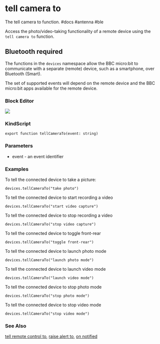 # tell camera to

The tell camera to function. #docs #antenna #ble

Access the photo/video-taking functionality of a remote device using the ``tell camera to`` function.

## Bluetooth required

The functions in the ``devices`` namespace allow the BBC micro:bit to communicate with a separate (remote) device, such as a smartphone, over Bluetooth (Smart).

The set of supported events will depend on the remote device and the BBC micro:bit apps available for the remote device.

### Block Editor

![](/static/mb/tell-camera-to-0.png)

### KindScript

```
export function tellCameraTo(event: string)
```

### Parameters

* event - an event identifier

### Examples

To tell the connected device to take a picture:

```
devices.tellCameraTo("take photo")
```

To tell the connected device to start recording a video

```
devices.tellCameraTo("start video capture")
```

To tell the connected device to stop recording a video

```
devices.tellCameraTo("stop video capture")
```

To tell the connected device to toggle front-rear

```
devices.tellCameraTo("toggle front-rear")
```

To tell the connected device to launch photo mode

```
devices.tellCameraTo("launch photo mode")
```

To tell the connected device to launch video mode

```
devices.tellCameraTo("launch video mode")
```

To tell the connected device to stop photo mode

```
devices.tellCameraTo("stop photo mode")
```

To tell the connected device to stop video mode

```
devices.tellCameraTo("stop video mode")
```

### See Also

[tell remote control to](/microbit/reference/devices/tell-remote-control-to), [raise alert to](/microbit/reference/devices/raise-alert-to), [on notified](/microbit/reference/devices/on-notified)

